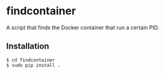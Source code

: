 # findcontainer

A script that finds the Docker container that run a certain PID.

## Installation

```
$ cd findcontainer
$ sudo pip install .
```

